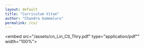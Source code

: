 ```yaml
---
layout: default
title: "Curriculum Vitae"
author: "Chandra Gummaluru"
permalink: /cv/
---
```


<embed src="/assets/cn_Lin_Ctl_Thry.pdf" type="application/pdf"" width="100%">
